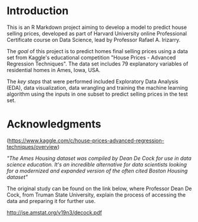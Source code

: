 # Introduction

This is an R Markdown project aiming to develop a model to predict house selling prices, developed as part of Harvard University online Professional Certificate course on Data Science, lead by Professor Rafael A. Irizarry.

The *goal* of this project is to predict homes final selling prices using a data set from Kaggle's educational competition "House Prices - Advanced Regression Techniques". The data set includes 79 explanatory variables of residential homes in Ames, Iowa, USA.

The *key steps* that were performed included Exploratory Data Analysis (EDA), data visualization, data wrangling and training the machine learning algorithm using the inputs in one subset to predict selling prices in the test set.

# Acknowledgments

(<https://www.kaggle.com/c/house-prices-advanced-regression-techniques/overview>)

*"The Ames Housing dataset was compiled by Dean De Cock for use in data science education. It's an incredible alternative for data scientists looking for a modernized and expanded version of the often cited Boston Housing dataset"*

The original study can be found on the link below, where Professor Dean De Cock, from Truman State University, explain the process of accessing the data and preparing it for further use.

<http://jse.amstat.org/v19n3/decock.pdf>
